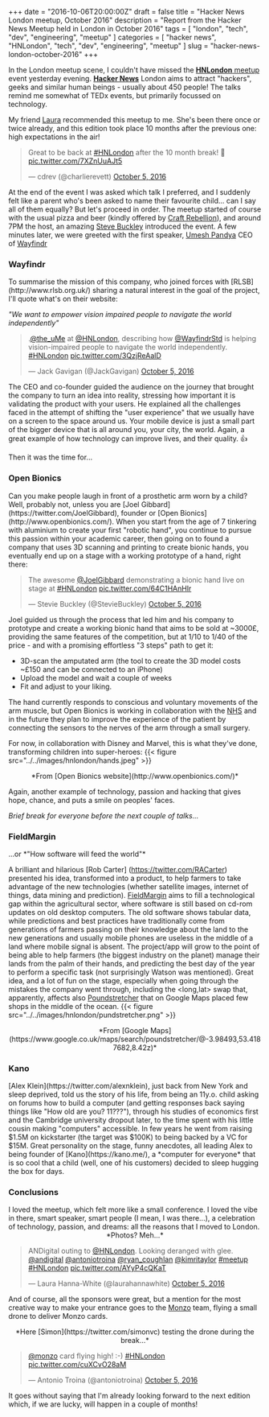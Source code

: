 +++
date = "2016-10-06T20:00:00Z"
draft = false
title = "Hacker News London meetup, October 2016"
description = "Report from the Hacker News Meetup held in London in October 2016"
tags = [ "london", "tech", "dev", "engineering", "meetup" ]
categories = [ "hacker news", "HNLondon", "tech", "dev", "engineering", "meetup" ]
slug = "hacker-news-london-october-2016"
+++

In the London meetup scene, I couldn't have missed the [**HNLondon** meetup](http://www.meetup.com/HNLondon) event yesterday evening. [**Hacker News**](https://news.ycombinator.com/) London aims to attract "hackers", geeks and similar human beings - usually about 450 people! The talks remind me somewhat of TEDx events, but primarily focussed on technology.

My friend [Laura](https://twitter.com/laurahannawhite) recommended this meetup to me. She's been there once or twice already, and this edition took place 10 months after the previous one: high expectations in the air!
<blockquote class="twitter-tweet" data-lang="en"><p lang="en" dir="ltr">Great to be back at <a href="https://twitter.com/hashtag/HNLondon?src=hash">#HNLondon</a> after the 10 month break! 🦄 <a href="https://t.co/7XZnUuAJt5">pic.twitter.com/7XZnUuAJt5</a></p>&mdash; cdrev (@charlierevett) <a href="https://twitter.com/charlierevett/status/783732029909327872">October 5, 2016</a></blockquote>
<script async src="//platform.twitter.com/widgets.js" charset="utf-8"></script>

At the end of the event I was asked which talk I preferred, and I suddenly felt like a parent who's been asked to name their favourite child... can I say all of them equally? But let's proceed in order. The meetup started of course with the usual pizza and beer (kindly offered by [Craft Rebellion](http://craftrebellion.com/)), and around 7PM the host, an amazing [Steve Buckley](https://twitter.com/steviebuckley) introduced the event. A few minutes later, we were greeted with the first speaker, [Umesh Pandya](https://twitter.com/the_uMe) CEO of [Wayfindr](https://www.wayfindr.net/)

<h3>Wayfindr</h3>
To summarise the mission of this company, who joined forces with [RLSB](http://www.rlsb.org.uk/) sharing a natural interest in the goal of the project, I'll quote what's on their website:

*"We want to empower vision impaired people to navigate the world independently"*

<blockquote class="twitter-tweet" data-lang="en"><p lang="en" dir="ltr">.<a href="https://twitter.com/the_uMe">@the_uMe</a> at <a href="https://twitter.com/HNLondon">@HNLondon</a>, describing how <a href="https://twitter.com/WayfindrStd">@WayfindrStd</a> is helping vision-impaired people to navigate the world independently. <a href="https://twitter.com/hashtag/HNLondon?src=hash">#HNLondon</a> <a href="https://t.co/3QzjReAalD">pic.twitter.com/3QzjReAalD</a></p>&mdash; Jack Gavigan (@JackGavigan) <a href="https://twitter.com/JackGavigan/status/783735006355132421">October 5, 2016</a></blockquote>
<script async src="//platform.twitter.com/widgets.js" charset="utf-8"></script>

The CEO and co-founder guided the audience on the journey that brought the company to turn an idea into reality, stressing how important it is validating the product with your users. He explained all the challenges faced in the attempt of shifting the "user experience" that we usually have on a screen to the space around us. Your mobile device is just a small part of the bigger device that is all around you, your city, the world. Again, a great example of how technology can improve lives, and their quality. 👍

Then it was the time for...

<h3>Open Bionics</h3>
Can you make people laugh in front of a prosthetic arm worn by a child? Well, probably not, unless you are [Joel Gibbard](https://twitter.com/JoelGibbard), founder or [Open Bionics](http://www.openbionics.com/). When you start from the age of 7 tinkering with aluminium to create your first "robotic hand", you continue to pursue this passion within your academic career, then going on to found a company that uses 3D scanning and printing to create bionic hands, you eventually end up on a stage with a working prototype of a hand, right there:
<blockquote class="twitter-tweet" data-lang="en"><p lang="en" dir="ltr">The awesome <a href="https://twitter.com/JoelGibbard">@JoelGibbard</a> demonstrating a bionic hand live on stage at <a href="https://twitter.com/hashtag/HNLondon?src=hash">#HNLondon</a> <a href="https://t.co/64C1HAnHlr">pic.twitter.com/64C1HAnHlr</a></p>&mdash; Stevie Buckley (@StevieBuckley) <a href="https://twitter.com/StevieBuckley/status/783739115841974273">October 5, 2016</a></blockquote>
<script async src="//platform.twitter.com/widgets.js" charset="utf-8"></script>
Joel guided us through the process that led him and his company to prototype and create a working bionic hand that aims to be sold at ~3000£, providing the same features of the competition, but at 1/10 to 1/40 of the price - and with a promising effortless "3 steps" path to get it:

* 3D-scan the amputated arm (the tool to create the 3D model costs ~£150 and can be connected to an iPhone)
* Upload the model and wait a couple of weeks
* Fit and adjust to your liking.

The hand currently responds to conscious and voluntary movements of the arm muscle, but Open Bionics is working in collaboration with the [NHS](http://www.nhs.uk/) and in the future they plan to improve the experience of the patient by connecting the sensors to the nerves of the arm through a small surgery.

For now, in collaboration with Disney and Marvel, this is what they've done, transforming children into super-heroes:
{{< figure src="../../images/hnlondon/hands.jpeg" >}}
<center>*From [Open Bionics website](http://www.openbionics.com/)*</center>

Again, another example of technology, passion and hacking that gives hope, chance, and puts a smile on peoples' faces.

*Brief break for everyone before the next couple of talks...*

<h3>FieldMargin</h3>
...or *"How software will feed the world"*

A brilliant and hilarious [Rob Carter] (https://twitter.com/RACarter) presented his idea, transformed into a product, to help farmers to take advantage of the new technologies (whether satellite images, internet of things, data mining and prediction). [FieldMargin](http://www.fieldmargin.com/) aims to fill a technological gap within the agricultural sector, where software is still based on cd-rom updates on old desktop computers. The old software shows tabular data, while predictions and best practices have traditionally come from generations of farmers passing on their knowledge about the land to the new generations and usually mobile phones are useless in the middle of a land where mobile signal is absent. The project/app will grow to the point of being able to help farmers (the biggest industry on the planet) manage their lands from the palm of their hands, and predicting the best day of the year to perform a specific task (not surprisingly Watson was mentioned). Great idea, and a lot of fun on the stage, especially when going through the mistakes the company went through, including the <long,lat> swap that, apparently, affects also [Poundstretcher](http://www.poundstretcher.co.uk/) that on Google Maps placed few shops in the middle of the ocean.
{{< figure src="../../images/hnlondon/pundstretcher.png" >}}
<center>*From [Google Maps](https://www.google.co.uk/maps/search/poundstretcher/@-3.98493,53.4187682,8.42z)*</center>

<h3>Kano</h3>
[Alex Klein](https://twitter.com/alexnklein), just back from New York and sleep deprived, told us the story of his life, from being an 11y.o. child asking on forums how to build a computer (and getting responses back saying things like "How old are you? 11???"), through his studies of economics first and the Cambridge university dropout later, to the time spent with his little cousin making "computers" accessible. In few years he went from raising $1.5M on kickstarter (the target was $100K) to being backed by a VC for $15M. Great personality on the stage, funny anecdotes, all leading Alex to being founder of [Kano](https://kano.me/), a *computer for everyone* that is so cool that a child (well, one of his customers) decided to sleep hugging the box for days.

<h3>Conclusions</h3>
I loved the meetup, which felt more like a small conference. I loved the vibe in there, smart speaker, smart people (I mean, I was there...), a celebration of technology, passion, and dreams: all the reasons that I moved to London.

<center>*Photos? Meh...*</center>
<blockquote class="twitter-tweet" data-lang="en"><p lang="en" dir="ltr">ANDigital outing to <a href="https://twitter.com/HNLondon">@HNLondon</a>. Looking deranged with glee. <a href="https://twitter.com/andigital">@andigital</a> <a href="https://twitter.com/antoniotroina">@antoniotroina</a> <a href="https://twitter.com/ryan_coughlan">@ryan_coughlan</a> <a href="https://twitter.com/kimritaylor">@kimritaylor</a> <a href="https://twitter.com/hashtag/meetup?src=hash">#meetup</a> <a href="https://twitter.com/hashtag/HNLondon?src=hash">#HNLondon</a> <a href="https://t.co/AYyP4cQKaT">pic.twitter.com/AYyP4cQKaT</a></p>&mdash; Laura Hanna-White (@laurahannawhite) <a href="https://twitter.com/laurahannawhite/status/783731834865811459">October 5, 2016</a></blockquote>
<script async src="//platform.twitter.com/widgets.js" charset="utf-8"></script>

And of course, all the sponsors were great, but a mention for the most creative way to make your entrance goes to the [Monzo](https://twitter.com/monzo) team, flying a small drone to deliver Monzo cards.
<center>*Here [Simon](https://twitter.com/simonvc) testing the drone during the break...*</center>
<blockquote class="twitter-tweet" data-lang="en"><p lang="en" dir="ltr"><a href="https://twitter.com/monzo">@monzo</a> card flying high! :-) <a href="https://twitter.com/hashtag/HNLondon?src=hash">#HNLondon</a> <a href="https://t.co/cuXCvO28aM">pic.twitter.com/cuXCvO28aM</a></p>&mdash; Antonio Troina (@antoniotroina) <a href="https://twitter.com/antoniotroina/status/783751346184921088">October 5, 2016</a></blockquote>
<script async src="//platform.twitter.com/widgets.js" charset="utf-8"></script>

It goes without saying that I'm already looking forward to the next edition which, if we are lucky, will happen in a couple of months!
